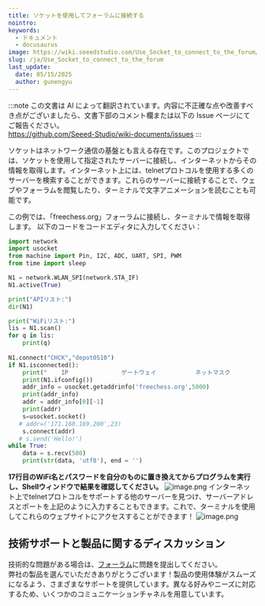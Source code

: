 ```yaml
---
title: ソケットを使用してフォーラムに接続する
nointro:
keywords:
  - ドキュメント
  - docusaurus
image: https://wiki.seeedstudio.com/Use_Socket_to_connect_to_the_forum/
slug: /ja/Use_Socket_to_connect_to_the_forum
last_update:
  date: 05/15/2025
  author: gunengyu
---
```

:::note
この文書は AI によって翻訳されています。内容に不正確な点や改善すべき点がございましたら、文書下部のコメント欄または以下の Issue ページにてご報告ください。  
https://github.com/Seeed-Studio/wiki-documents/issues
:::

ソケットはネットワーク通信の基盤とも言える存在です。このプロジェクトでは、ソケットを使用して指定されたサーバーに接続し、インターネットからその情報を取得します。インターネット上には、telnetプロトコルを使用する多くのサーバーを検索することができます。これらのサーバーに接続することで、ウェブやフォーラムを閲覧したり、ターミナルで文字アニメーションを読むことも可能です。

この例では、「freechess.org」フォーラムに接続し、ターミナルで情報を取得します。
以下のコードをコードエディタに入力してください：
```python
import network
import usocket
from machine import Pin, I2C, ADC, UART, SPI, PWM
from time import sleep

N1 = network.WLAN_SPI(network.STA_IF)
N1.active(True)

print("APIリスト:")
dir(N1)

print("WiFiリスト:")
lis = N1.scan()
for q in lis:
    print(q)
    
N1.connect("CHCK","depot0510")
if N1.isconnected():
    print("    IP               ゲートウェイ           ネットマスク            MAC            SSID")
    print(N1.ifconfig())
    addr_info = usocket.getaddrinfo('freechess.org',5000)
    print(addr_info)
    addr = addr_info[0][-1]
    print(addr)
    s=usocket.socket()
   # addr=('171.160.169.200',23)
    s.connect(addr)
   # s.send('Hello!')
while True:
    data = s.recv(500)
    print(str(data, 'utf8'), end = '')
```
**17行目のWiFi名とパスワードを自分のものに置き換えてからプログラムを実行し、Shellウィンドウで結果を確認してください。**
![image.png](https://files.seeedstudio.com/wiki/Wio_RP2040_mini_Dev_Board-Onboard_Wifi/demo_20.png)
インターネット上でtelnetプロトコルをサポートする他のサーバーを見つけ、サーバーアドレスとポートを上記のように入力することもできます。これで、ターミナルを使用してこれらのウェブサイトにアクセスすることができます！
![image.png](https://files.seeedstudio.com/wiki/Wio_RP2040_mini_Dev_Board-Onboard_Wifi/demo_21.png)
## 

## 技術サポートと製品に関するディスカッション
技術的な問題がある場合は、[フォーラム](http://forum.seeedstudio.com/)に問題を提出してください。  
弊社の製品を選んでいただきありがとうございます！製品の使用体験がスムーズになるよう、さまざまなサポートを提供しています。異なる好みやニーズに対応するため、いくつかのコミュニケーションチャネルを用意しています。

<div class="button_tech_support_container">
<a href="https://forum.seeedstudio.com/" class="button_forum"></a> 
<a href="https://www.seeedstudio.com/contacts" class="button_email"></a>
</div>

<div class="button_tech_support_container">
<a href="https://discord.gg/eWkprNDMU7" class="button_discord"></a> 
<a href="https://github.com/Seeed-Studio/wiki-documents/discussions/69" class="button_discussion"></a>
</div>